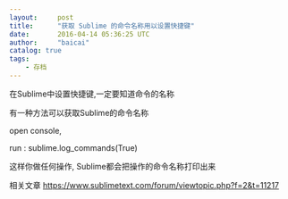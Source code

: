 ```yaml
---
layout:     post
title:      "获取 Sublime 的命令名称用以设置快捷键"
date:       2016-04-14 05:36:25 UTC
author:     "baicai"
catalog: true
tags:
    - 存档
---
```


<p>在Sublime中设置快捷键,一定要知道命令的名称
</p><p>有一种方法可以获取Sublime的命令名称
</p><p>open console, </p><p>run : sublime.log_commands(True)
</p><p>这样你做任何操作, Sublime都会把操作的命令名称打印出来
</p><p>
相关文章
<a href="https://www.sublimetext.com/forum/viewtopic.php?f=2&amp;t=11217" target="_blank" rel="nofollow">https://www.sublimetext.com/forum/viewtopic.php?f=2&amp;t=11217</a></p>